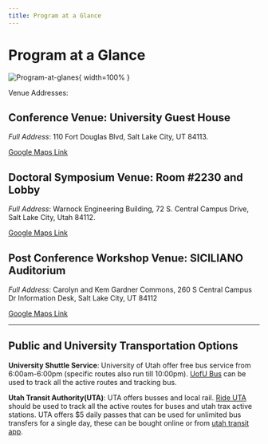 ```yaml
---
title: Program at a Glance
---
```


# Program at a Glance

![Program-at-glanes](/images/midl-program.png){ width=100% }

Venue Addresses:

## **Conference Venue**: University Guest House

*Full Address*: 110 Fort Douglas Blvd, Salt Lake City, UT 84113.

[Google Maps Link](https://maps.app.goo.gl/hMyh6ZnUVqQSUpnQA) 

## **Doctoral Symposium Venue**: Room #2230 and Lobby

*Full Address*: Warnock Engineering Building, 72 S. Central Campus Drive, Salt Lake City, Utah 84112. 

[Google Maps Link](https://maps.app.goo.gl/hreacqx7GFaJgFtS7)


## **Post Conference Workshop Venue**: SICILIANO Auditorium

*Full Address*: Carolyn and Kem Gardner Commons, 260 S Central Campus Dr Information Desk, Salt Lake City, UT 84112

[Google Maps Link](https://maps.app.goo.gl/deq5naRhgWQEU8376)

---

## Public and University Transportation Options

**University Shuttle Service**: University of Utah offer free bus service from 6:00am-6:00pm (specific routes also run till 10:00pm). [UofU Bus](https://uofubus.com/routes) can be used to track all the active routes and tracking bus.

**Utah Transit Authority(UTA)**: UTA offers busses and local rail. [Ride UTA](https://www.rideuta.com/) should be used to track all the active routes for buses and utah trax active stations. UTA offers $5 daily passes that can be used for unlimited bus transfers for a single day, these can be bought online or from [utah transit app](https://www.rideuta.com/Fares-And-Passes/Transit-Mobile-Ticketing).  

